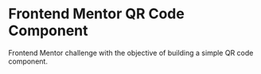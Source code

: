 # Frontend Mentor QR Code Component

Frontend Mentor challenge with the objective of building a simple QR code component.
